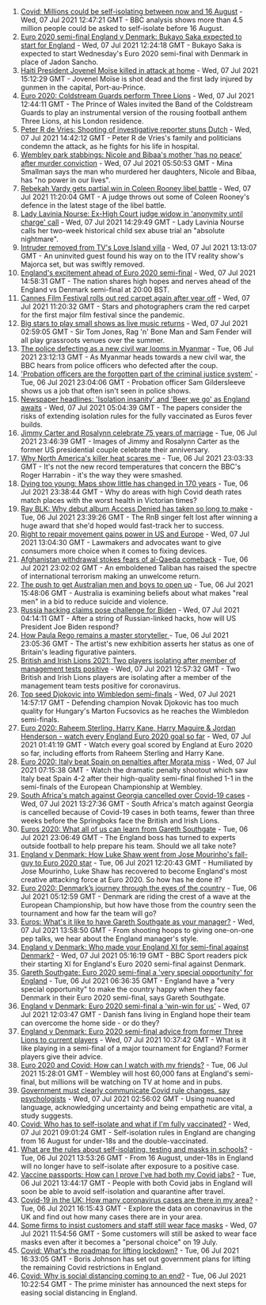 1. [Covid: Millions could be self-isolating between now and 16 August](https://www.bbc.co.uk/news/health-57751033) - Wed, 07 Jul 2021 12:47:21 GMT - BBC analysis shows more than 4.5 million people could be asked to self-isolate before 16 August.
2. [Euro 2020 semi-final England v Denmark: Bukayo Saka expected to start for England](https://www.bbc.co.uk/sport/football/51198755) - Wed, 07 Jul 2021 12:24:18 GMT - Bukayo Saka is expected to start Wednesday's Euro 2020 semi-final with Denmark in place of Jadon Sancho.
3. [Haiti President Jovenel Moïse killed in attack at home](https://www.bbc.co.uk/news/world-latin-america-57750358) - Wed, 07 Jul 2021 15:12:29 GMT - Jovenel Moïse is shot dead and the first lady injured by gunmen in the capital, Port-au-Prince.
4. [Euro 2020: Coldstream Guards perform Three Lions](https://www.bbc.co.uk/news/uk-57752228) - Wed, 07 Jul 2021 12:44:11 GMT - The Prince of Wales invited the Band of the Coldstream Guards to play an instrumental version of the rousing football anthem Three Lions, at his London residence.
5. [Peter R de Vries: Shooting of investigative reporter stuns Dutch](https://www.bbc.co.uk/news/world-europe-57749095) - Wed, 07 Jul 2021 14:42:12 GMT - Peter R de Vries's family and politicians condemn the attack, as he fights for his life in hospital.
6. [Wembley park stabbings: Nicole and Bibaa's mother 'has no peace' after murder conviction](https://www.bbc.co.uk/news/uk-57688736) - Wed, 07 Jul 2021 05:50:53 GMT - Mina Smallman says the man who murdered her daughters, Nicole and Bibaa, has "no power in our lives".
7. [Rebekah Vardy gets partial win in Coleen Rooney libel battle](https://www.bbc.co.uk/news/newsbeat-57728818) - Wed, 07 Jul 2021 11:20:04 GMT - A judge throws out some of Coleen Rooney's defence in the latest stage of the libel battle.
8. [Lady Lavinia Nourse: Ex-High Court judge widow in 'anonymity until charge' call](https://www.bbc.co.uk/news/uk-england-suffolk-57747099) - Wed, 07 Jul 2021 14:29:49 GMT - Lady Lavinia Nourse calls her two-week historical child sex abuse trial an "absolute nightmare".
9. [Intruder removed from TV's Love Island villa](https://www.bbc.co.uk/news/entertainment-arts-57750001) - Wed, 07 Jul 2021 13:13:07 GMT - An uninvited guest found his way on to the ITV reality show's Majorca set, but was swiftly removed.
10. [England's excitement ahead of Euro 2020 semi-final](https://www.bbc.co.uk/news/in-pictures-57743446) - Wed, 07 Jul 2021 14:58:31 GMT - The nation shares high hopes and nerves ahead of the England vs Denmark semi-final at 20:00 BST.
11. [Cannes Film Festival rolls out red carpet again after year off](https://www.bbc.co.uk/news/57746322) - Wed, 07 Jul 2021 11:20:32 GMT - Stars and photographers cram the red carpet for the first major film festival since the pandemic.
12. [Big stars to play small shows as live music returns](https://www.bbc.co.uk/news/entertainment-arts-57734078) - Wed, 07 Jul 2021 02:59:05 GMT - Sir Tom Jones, Rag 'n' Bone Man and Sam Fender will all play grassroots venues over the summer.
13. [The police defecting as a new civil war looms in Myanmar](https://www.bbc.co.uk/news/world-asia-57739572) - Tue, 06 Jul 2021 23:12:13 GMT - As Myanmar heads towards a new civil war, the BBC hears from police officers who defected after the coup.
14. ['Probation officers are the forgotten part of the criminal justice system'](https://www.bbc.co.uk/news/uk-57688735) - Tue, 06 Jul 2021 23:04:06 GMT - Probation officer Sam Gildersleeve shows us a job that often isn't seen in police shows.
15. [Newspaper headlines: 'Isolation insanity' and 'Beer we go' as England awaits](https://www.bbc.co.uk/news/blogs-the-papers-57744001) - Wed, 07 Jul 2021 05:04:39 GMT - The papers consider the risks of extending isolation rules for the fully vaccinated as Euros fever builds.
16. [Jimmy Carter and Rosalynn celebrate 75 years of marriage](https://www.bbc.co.uk/news/world-us-canada-57734516) - Tue, 06 Jul 2021 23:46:39 GMT - Images of Jimmy and Rosalynn Carter as the former US presidential couple celebrate their anniversary.
17. [Why North America's killer heat scares me](https://www.bbc.co.uk/news/world-us-canada-57729502) - Tue, 06 Jul 2021 23:03:33 GMT - It's not the new record temperatures that concern the BBC's Roger Harrabin - it's the way they were smashed.
18. [Dying too young: Maps show little has changed in 170 years](https://www.bbc.co.uk/news/health-57730353) - Tue, 06 Jul 2021 23:38:44 GMT - Why do areas with high Covid death rates match places with the worst health in Victorian times?
19. [Ray BLK: Why debut album Access Denied has taken so long to make](https://www.bbc.co.uk/news/newsbeat-57722799) - Tue, 06 Jul 2021 23:39:26 GMT - The RnB singer felt lost after winning a huge award that she'd hoped would fast-track her to success.
20. [Right to repair movement gains power in US and Europe](https://www.bbc.co.uk/news/technology-57744091) - Wed, 07 Jul 2021 13:04:30 GMT - Lawmakers and advocates want to give consumers more choice when it comes to fixing devices.
21. [Afghanistan withdrawal stokes fears of al-Qaeda comeback](https://www.bbc.co.uk/news/world-asia-57738731) - Tue, 06 Jul 2021 23:02:02 GMT - An emboldened Taliban has raised the spectre of international terrorism making an unwelcome return.
22. [The push to get Australian men and boys to open up](https://www.bbc.co.uk/news/world-australia-57690857) - Tue, 06 Jul 2021 15:48:06 GMT - Australia is examining beliefs about what makes "real men" in a bid to reduce suicide and violence.
23. [Russia hacking claims pose challenge for Biden](https://www.bbc.co.uk/news/technology-57745324) - Wed, 07 Jul 2021 04:14:11 GMT - After a string of Russian-linked hacks, how will US President Joe Biden respond?
24. [How Paula Rego remains a master storyteller ](https://www.bbc.co.uk/news/entertainment-arts-57727021) - Tue, 06 Jul 2021 23:05:36 GMT - The artist's new exhibition asserts her status as one of Britain's leading figurative painters.
25. [British and Irish Lions 2021: Two players isolating after member of management tests positive](https://www.bbc.co.uk/sport/rugby-union/57751748) - Wed, 07 Jul 2021 12:57:32 GMT - Two British and Irish Lions players are isolating after a member of the management team tests positive for coronavirus.
26. [Top seed Djokovic into Wimbledon semi-finals](https://www.bbc.co.uk/sport/tennis/57743188) - Wed, 07 Jul 2021 14:57:17 GMT - Defending champion Novak Djokovic has too much quality for Hungary's Marton Fucsovics as he reaches the Wimbledon semi-finals.
27. [Euro 2020: Raheem Sterling, Harry Kane, Harry Maguire & Jordan Henderson - watch every England Euro 2020 goal so far](https://www.bbc.co.uk/sport/av/football/57744832) - Wed, 07 Jul 2021 01:41:19 GMT - Watch every goal scored by England at Euro 2020 so far, including efforts from Raheem Sterling and Harry Kane.
28. [Euro 2020: Italy beat Spain on penalties after Morata miss](https://www.bbc.co.uk/sport/av/football/57744892) - Wed, 07 Jul 2021 07:15:38 GMT - Watch the dramatic penalty shootout which saw Italy beat Spain 4-2 after their high-quality semi-final finished 1-1 in the semi-finals of the European Championship at Wembley.
29. [South Africa's match against Georgia cancelled over Covid-19 cases](https://www.bbc.co.uk/sport/rugby-union/57741576) - Wed, 07 Jul 2021 13:27:36 GMT - South Africa's match against Georgia is cancelled because of Covid-19 cases in both teams, fewer than three weeks before the Springboks face the British and Irish Lions.
30. [Euros 2020: What all of us can learn from Gareth Southgate](https://www.bbc.co.uk/news/world-57698821) - Tue, 06 Jul 2021 23:06:49 GMT - The England boss has turned to experts outside football to help prepare his team. Should we all take note?
31. [England v Denmark: How Luke Shaw went from Jose Mourinho's fall-guy to Euro 2020 star](https://www.bbc.co.uk/sport/football/57722529) - Tue, 06 Jul 2021 12:20:43 GMT - Humiliated by Jose Mourinho, Luke Shaw has recovered to become England's most creative attacking force at Euro 2020. So how has he done it?
32. [Euro 2020: Denmark’s journey through the eyes of the country](https://www.bbc.co.uk/sport/football/57713112) - Tue, 06 Jul 2021 05:12:59 GMT - Denmark are riding the crest of a wave at the European Championship, but how have those from the country seen the tournament and how far the team will go?
33. [Euros: What's it like to have Gareth Southgate as your manager?](https://www.bbc.co.uk/news/newsbeat-57741752) - Wed, 07 Jul 2021 13:58:50 GMT - From shooting hoops to giving one-on-one pep talks, we hear about the England manager's style.
34. [England v Denmark: Who made your England XI for semi-final against Denmark?](https://www.bbc.co.uk/sport/football/57713107) - Wed, 07 Jul 2021 05:16:19 GMT - BBC Sport readers pick their starting XI for England's Euro 2020 semi-final against Denmark.
35. [Gareth Southgate: Euro 2020 semi-final a 'very special opportunity' for England](https://www.bbc.co.uk/sport/football/57725655) - Tue, 06 Jul 2021 06:36:35 GMT - England have a "very special opportunity" to make the country happy when they face Denmark in their Euro 2020 semi-final, says Gareth Southgate.
36. [England v Denmark: Euro 2020 semi-final a 'win-win for us'](https://www.bbc.co.uk/news/uk-england-beds-bucks-herts-57733806) - Wed, 07 Jul 2021 12:03:47 GMT - Danish fans living in England hope their team can overcome the home side - or do they?
37. [England v Denmark: Euro 2020 semi-final advice from former Three Lions to current players](https://www.bbc.co.uk/sport/football/57732771) - Wed, 07 Jul 2021 10:37:42 GMT - What is it like playing in a semi-final of a major tournament for England? Former players give their advice.
38. [Euro 2020 and Covid: How can I watch with my friends?](https://www.bbc.co.uk/news/uk-57386719) - Tue, 06 Jul 2021 15:28:01 GMT - Wembley will host 60,000 fans at England's semi-final, but millions will be watching on TV at home and in pubs.
39. [Government must clearly communicate Covid rule changes, say psychologists](https://www.bbc.co.uk/news/health-57739832) - Wed, 07 Jul 2021 02:56:02 GMT - Using nuanced language, acknowledging uncertainty and being empathetic are vital, a study suggests.
40. [Covid: Who has to self-isolate and what if I'm fully vaccinated?](https://www.bbc.co.uk/news/explainers-54239922) - Wed, 07 Jul 2021 09:01:24 GMT - Self-isolation rules in England are changing from 16 August for under-18s and the double-vaccinated.
41. [What are the rules about self-isolating, testing and masks in schools?](https://www.bbc.co.uk/news/education-51643556) - Tue, 06 Jul 2021 13:53:26 GMT - From 16 August, under-18s in England will no longer have to self-isolate after exposure to a positive case.
42. [Vaccine passports: How can I prove I've had both my Covid jabs?](https://www.bbc.co.uk/news/explainers-55718553) - Tue, 06 Jul 2021 13:44:17 GMT - People with both Covid jabs in England will soon be able to avoid self-isolation and quarantine after travel.
43. [Covid-19 in the UK: How many coronavirus cases are there in my area?](https://www.bbc.co.uk/news/uk-51768274) - Tue, 06 Jul 2021 16:15:43 GMT - Explore the data on coronavirus in the UK and find out how many cases there are in your area.
44. [Some firms to insist customers and staff still wear face masks](https://www.bbc.co.uk/news/business-57677159) - Wed, 07 Jul 2021 11:54:56 GMT - Some customers will still be asked to wear face masks even after it becomes a "personal choice" on 19 July.
45. [Covid: What's the roadmap for lifting lockdown?](https://www.bbc.co.uk/news/explainers-52530518) - Tue, 06 Jul 2021 16:33:05 GMT - Boris Johnson has set out government plans for lifting the remaining Covid restrictions in England.
46. [Covid: Why is social distancing coming to an end?](https://www.bbc.co.uk/news/uk-51506729) - Tue, 06 Jul 2021 10:22:54 GMT - The prime minister has announced the next steps for easing social distancing in England.
